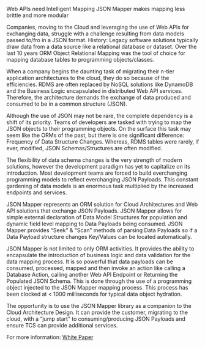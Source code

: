 
Web APIs need Intelligent Mapping
JSON Mapper makes mapping less brittle and more modular


Companies, moving to the Cloud and leveraging the use of Web APIs for exchanging data, struggle with a challenge resulting from data models passed to/fro in a JSON format. History: Legacy software solutions typically draw data from a data source like a relational database or dataset. Over the last 10 years ORM Object Relational Mapping was the tool of choice for mapping database tables to programming objects/classes.

When a company begins the daunting task of migrating their n-tier application architectures to the cloud, they do so because of the efficiencies. RDMS are often replaced by NoSQL solutions like DynamoDB and the Business Logic encapsulated in distributed Web API services. Therefore, the architecture demands the exchange of data produced and consumed to be in a common structure (JSON).

Although the use of JSON may not be rare, the complete dependency is a shift of its priority. Teams of developers are tasked with trying to map the JSON objects to their programming objects. On the surface this task may seem like the ORMs of the past, but there is one significant difference: Frequency of Data Structure Changes. Whereas, RDMS tables were rarely, if ever, modified, JSON Schemas/Structures are often modified.

The flexibility of data schema changes is the very strength of modern solutions, however the development paradigm has yet to capitalize on its introduction. Most development teams are forced to build everchanging programming models to reflect everchanging JSON Payloads. This constant gardening of data models is an enormous task multiplied by the increased endpoints and services.

JSON Mapper represents an ORM solution for Cloud Architectures and Web API solutions that exchange JSON Payloads. JSON Mapper allows for simple external declaration of Data Model Structures for population and dynamic field level mapping to Data Payloads being consumed. JSON Mapper provides “Seek” & “Scan” methods of parsing Data Payloads so if a Data Payload structure changes Key/Values can be located automatically.

JSON Mapper is not limited to only ORM activities. It provides the ability to encapsulate the introduction of business logic and data validation for the data mapping process. It is so powerful that data payloads can be consumed, processed, mapped and then invoke an action like calling a Database Action, calling another Web API Endpoint or Returning the Populated JSON Schema. This is done through the use of a programming object injected to the JSON Mapper mapping process. This process has been clocked at < 1000 milliseconds for typical data object hydration.

The opportunity is to use the JSON Mapper library as a companion to the Cloud Architecture Design. It can provide the customer, migrating to the cloud, with a “jump start” to consuming/producing JSON Payloads and ensure TCS can provide additional services.

For more information:
[White Paper](https://drive.google.com/file/d/1yET_cDQuveX3KghWb_yUJSMnFJuQ3ER6/view?usp=sharing)
